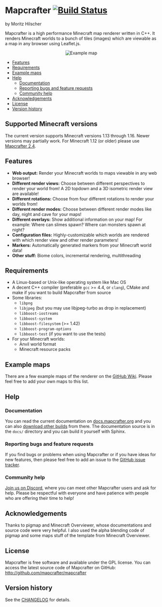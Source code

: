 # Mapcrafter [![Build Status](https://travis-ci.org/mapcrafter/mapcrafter.svg?branch=master)](https://travis-ci.org/mapcrafter/mapcrafter)

by Moritz Hilscher

Mapcrafter is a high performance Minecraft map renderer written in C++. It renders
Minecraft worlds to a bunch of tiles (images) which are viewable as a map in any browser
using Leaflet.js.

<p align="center">
  <img src="https://i.imgur.com/WyKXrgO.png" alt="Example map">
</p>

<!-- TOC -->

- [Features](#features)
- [Requirements](#requirements)
- [Example maps](#example-maps)
- [Help](#help)
  - [Documentation](#documentation)
  - [Reporting bugs and feature requests](#reporting-bugs-and-feature-requests)
  - [Community help](#community-help)
- [Acknowledgements](#acknowledgements)
- [License](#license)
- [Version history](#version-history)

<!-- /TOC -->

## Supported Minecraft versions

The current version supports Minecraft versions 1.13 through 1.16. Newer versions may partially work.
For Minecraft 1.12 (or older) please use [Mapcrafter 2.4](https://github.com/mapcrafter/mapcrafter/tree/v.2.4).

## Features

- **Web output:** Render your Minecraft worlds to maps viewable in any web browser!
- **Different render views:** Choose between different perspectives to render your world
  from! A 2D topdown and a 3D isometric render view are available!
- **Different rotations:** Choose from four different rotations to render your worlds from!
- **Different render modes:** Choose between different render modes like day, night and cave
  for your maps!
- **Different overlays:** Show additional information on your map! For example: Where can
  slimes spawn? Where can monsters spawn at night?
- **Configuration files:** Highly-customizable which worlds are rendered with which render
  view and other render parameters!
- **Markers:** Automatically generated markers from your Minecraft world data!
- **Other stuff:** Biome colors, incremental rendering, multithreading

## Requirements

- A Linux-based or Unix-like operating system like Mac OS
- A decent C++ compiler (preferable `gcc` >= 4.4, or `clang`), CMake and make if you want
  to build Mapcrafter from source
- Some libraries:
  - `libpng`
  - `libjpeg` (but you may use libjpeg-turbo as drop in replacement)
  - `libboost-iostreams`
  - `libboost-system`
  - `libboost-filesystem` (>= 1.42)
  - `libboost-program-options`
  - `libboost-test` (if you want to use the tests)
- For your Minecraft worlds:
  - Anvil world format
  - Minecraft resource packs

## Example maps

There are a few example maps of the renderer on the
[GitHub Wiki](https://github.com/mapcrafter/mapcrafter/wiki/Example-maps).
Please feel free to add your own maps to this list.

## Help

### Documentation

You can read the current documentation on [docs.mapcrafter.org](http://docs.mapcrafter.org)
and you can also [download other builds](https://readthedocs.org/projects/mapcrafter/downloads/)
from there. The documentation source is in the `docs/` directory and you can build it
yourself with Sphinx.

### Reporting bugs and feature requests

If you find bugs or problems when using Mapcrafter or if you have ideas for new
features, then please feel free to add an issue to the [GitHub issue
tracker](https://github.com/mapcrafter/mapcrafter/issues).

### Community help

[Join us on Discord](https://discord.gg/QNe8jXT), where you can meet other Mapcrafter users
and ask for help. Please be respectful with everyone and have patience with people who are
offering their time to help!

## Acknowledgements

Thanks to pigmap and Minecraft Overviewer, whose documentations and source code
were very helpful. I also used the alpha blending code of pigmap and some maps
stuff of the template from Minecraft Overviewer.

## License

Mapcrafter is free software and available under the GPL license.  You can
access the latest source code of Mapcrafter on GitHub:
http://github.com/mapcrafter/mapcrafter

## Version history

See the [CHANGELOG](./CHANGELOG.md) for details.
